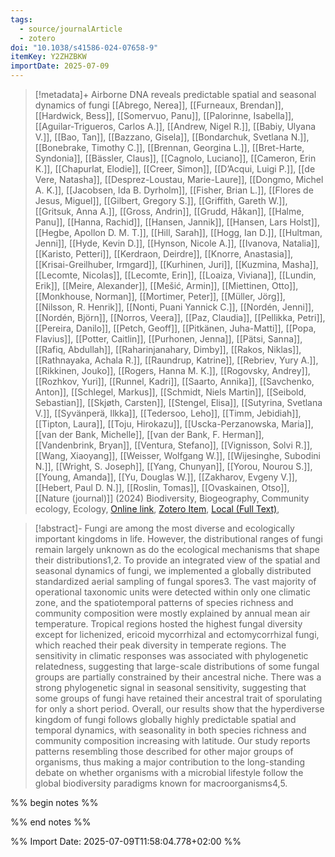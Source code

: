 ```yaml
---
tags:
  - source/journalArticle
  - zotero
doi: "10.1038/s41586-024-07658-9"
itemKey: Y2ZHZBKW
importDate: 2025-07-09
---
```

>[!metadata]+
> Airborne DNA reveals predictable spatial and seasonal dynamics of fungi
> [[Abrego, Nerea]], [[Furneaux, Brendan]], [[Hardwick, Bess]], [[Somervuo, Panu]], [[Palorinne, Isabella]], [[Aguilar-Trigueros, Carlos A.]], [[Andrew, Nigel R.]], [[Babiy, Ulyana V.]], [[Bao, Tan]], [[Bazzano, Gisela]], [[Bondarchuk, Svetlana N.]], [[Bonebrake, Timothy C.]], [[Brennan, Georgina L.]], [[Bret-Harte, Syndonia]], [[Bässler, Claus]], [[Cagnolo, Luciano]], [[Cameron, Erin K.]], [[Chapurlat, Elodie]], [[Creer, Simon]], [[D’Acqui, Luigi P.]], [[de Vere, Natasha]], [[Desprez-Loustau, Marie-Laure]], [[Dongmo, Michel A. K.]], [[Jacobsen, Ida B. Dyrholm]], [[Fisher, Brian L.]], [[Flores de Jesus, Miguel]], [[Gilbert, Gregory S.]], [[Griffith, Gareth W.]], [[Gritsuk, Anna A.]], [[Gross, Andrin]], [[Grudd, Håkan]], [[Halme, Panu]], [[Hanna, Rachid]], [[Hansen, Jannik]], [[Hansen, Lars Holst]], [[Hegbe, Apollon D. M. T.]], [[Hill, Sarah]], [[Hogg, Ian D.]], [[Hultman, Jenni]], [[Hyde, Kevin D.]], [[Hynson, Nicole A.]], [[Ivanova, Natalia]], [[Karisto, Petteri]], [[Kerdraon, Deirdre]], [[Knorre, Anastasia]], [[Krisai-Greilhuber, Irmgard]], [[Kurhinen, Juri]], [[Kuzmina, Masha]], [[Lecomte, Nicolas]], [[Lecomte, Erin]], [[Loaiza, Viviana]], [[Lundin, Erik]], [[Meire, Alexander]], [[Mešić, Armin]], [[Miettinen, Otto]], [[Monkhouse, Norman]], [[Mortimer, Peter]], [[Müller, Jörg]], [[Nilsson, R. Henrik]], [[Nonti, Puani Yannick C.]], [[Nordén, Jenni]], [[Nordén, Björn]], [[Norros, Veera]], [[Paz, Claudia]], [[Pellikka, Petri]], [[Pereira, Danilo]], [[Petch, Geoff]], [[Pitkänen, Juha-Matti]], [[Popa, Flavius]], [[Potter, Caitlin]], [[Purhonen, Jenna]], [[Pätsi, Sanna]], [[Rafiq, Abdullah]], [[Raharinjanahary, Dimby]], [[Rakos, Niklas]], [[Rathnayaka, Achala R.]], [[Raundrup, Katrine]], [[Rebriev, Yury A.]], [[Rikkinen, Jouko]], [[Rogers, Hanna M. K.]], [[Rogovsky, Andrey]], [[Rozhkov, Yuri]], [[Runnel, Kadri]], [[Saarto, Annika]], [[Savchenko, Anton]], [[Schlegel, Markus]], [[Schmidt, Niels Martin]], [[Seibold, Sebastian]], [[Skjøth, Carsten]], [[Stengel, Elisa]], [[Sutyrina, Svetlana V.]], [[Syvänperä, Ilkka]], [[Tedersoo, Leho]], [[Timm, Jebidiah]], [[Tipton, Laura]], [[Toju, Hirokazu]], [[Uscka-Perzanowska, Maria]], [[van der Bank, Michelle]], [[van der Bank, F. Herman]], [[Vandenbrink, Bryan]], [[Ventura, Stefano]], [[Vignisson, Solvi R.]], [[Wang, Xiaoyang]], [[Weisser, Wolfgang W.]], [[Wijesinghe, Subodini N.]], [[Wright, S. Joseph]], [[Yang, Chunyan]], [[Yorou, Nourou S.]], [[Young, Amanda]], [[Yu, Douglas W.]], [[Zakharov, Evgeny V.]], [[Hebert, Paul D. N.]], [[Roslin, Tomas]], [[Ovaskainen, Otso]], 
> [[Nature (journal)]] (2024)
> Biodiversity, Biogeography, Community ecology, Ecology, 
> [Online link](https://www.nature.com/articles/s41586-024-07658-9), [Zotero Item](zotero://select/library/items/Y2ZHZBKW), [Local (Full Text)](file://C:/Users/aburg/Documents/references/zotero/storage/PGZTLNE8/Abrego2024_AirborneDNA.pdf), 

>[!abstract]-
>Fungi are among the most diverse and ecologically important kingdoms in life. However, the distributional ranges of fungi remain largely unknown as do the ecological mechanisms that shape their distributions1,2. To provide an integrated view of the spatial and seasonal dynamics of fungi, we implemented a globally distributed standardized aerial sampling of fungal spores3. The vast majority of operational taxonomic units were detected within only one climatic zone, and the spatiotemporal patterns of species richness and community composition were mostly explained by annual mean air temperature. Tropical regions hosted the highest fungal diversity except for lichenized, ericoid mycorrhizal and ectomycorrhizal fungi, which reached their peak diversity in temperate regions. The sensitivity in climatic responses was associated with phylogenetic relatedness, suggesting that large-scale distributions of some fungal groups are partially constrained by their ancestral niche. There was a strong phylogenetic signal in seasonal sensitivity, suggesting that some groups of fungi have retained their ancestral trait of sporulating for only a short period. Overall, our results show that the hyperdiverse kingdom of fungi follows globally highly predictable spatial and temporal dynamics, with seasonality in both species richness and community composition increasing with latitude. Our study reports patterns resembling those described for other major groups of organisms, thus making a major contribution to the long-standing debate on whether organisms with a microbial lifestyle follow the global biodiversity paradigms known for macroorganisms4,5.

%% begin notes %%

%% end notes %%

%% Import Date: 2025-07-09T11:58:04.778+02:00 %%

